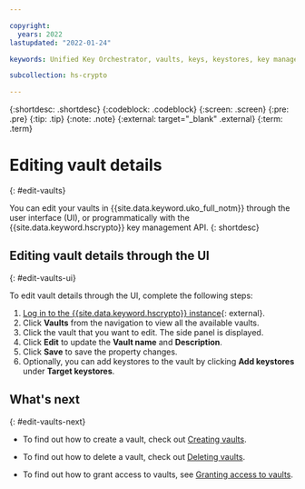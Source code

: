 ```yaml
---

copyright:
  years: 2022
lastupdated: "2022-01-24"

keywords: Unified Key Orchestrator, vaults, keys, keystores, key management, UKO

subcollection: hs-crypto

---
```


{:shortdesc: .shortdesc}
{:codeblock: .codeblock}
{:screen: .screen}
{:pre: .pre}
{:tip: .tip}
{:note: .note}
{:external: target="_blank" .external}
{:term: .term}


# Editing vault details
{: #edit-vaults}

You can edit your vaults in {{site.data.keyword.uko_full_notm}} through the user interface (UI), or programmatically with the {{site.data.keyword.hscrypto}} key management API.
{: shortdesc}


## Editing vault details through the UI
{: #edit-vaults-ui}

To edit vault details through the UI, complete the following steps:

1. [Log in to the {{site.data.keyword.hscrypto}} instance](https://cloud.ibm.com/login){: external}.
2. Click **Vaults** from the navigation to view all the available vaults.
3. Click the vault that you want to edit. The side panel is displayed.
4. Click **Edit** to update the **Vault name** and **Description**.
5. Click **Save** to save the property changes.
6. Optionally, you can add keystores to the vault by clicking **Add keystores** under **Target keystores**.



## What's next
{: #edit-vaults-next}

- To find out how to create a vault, check out [Creating vaults](/docs/hs-crypto?topic=hs-crypto-creat-vaults).

- To find out how to delete a vault, check out [Deleting vaults](/docs/hs-crypto?topic=hs-crypto-delete-vaults).
  
- To find out how to grant access to vaults, see [Granting access to vaults](/docs/hs-crypto?topic=hs-crypto-grant-access-vaults).

